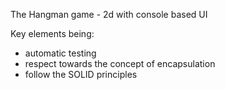 The Hangman game - 2d with console based UI

Key elements being:
- automatic testing
- respect towards the concept of encapsulation
- follow the SOLID principles
